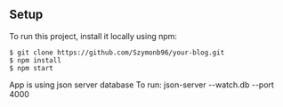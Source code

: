 ## Setup
To run this project, install it locally using npm:

```
$ git clone https://github.com/Szymonb96/your-blog.git
$ npm install
$ npm start
```

App is using json server database
To run: json-server --watch.db --port 4000
